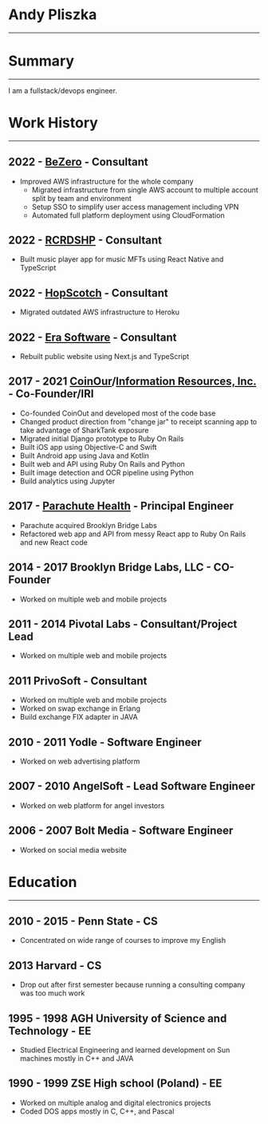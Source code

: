 # Andy Pliszka

---

# Summary

---

I am a fullstack/devops engineer.

# Work History

---

## 2022 - [BeZero](https://bezerocarbon.com) - Consultant

* Improved AWS infrastructure for the whole company 
  * Migrated infrastructure from single AWS account to multiple account split by team and environment
  * Setup SSO to simplify user access management including VPN
  * Automated full platform deployment using CloudFormation 

## 2022 - [RCRDSHP](http://rcrdshp.com/) - Consultant

* Built music player app for music MFTs using React Native and TypeScript

## 2022 - [HopScotch](https://www.gethopscotch.com) - Consultant

* Migrated outdated AWS infrastructure to Heroku

## 2022 - [Era Software](http://era.co) - Consultant

* Rebuilt public website using Next.js and TypeScript

## 2017 - 2021 [CoinOur](https://www.coinout.com)/[Information Resources, Inc.](https://www.iriworldwide.com) - Co-Founder/IRI

* Co-founded CoinOut and developed most of the code base
* Changed product direction from "change jar" to receipt scanning app to take advantage of SharkTank exposure
* Migrated initial Django prototype to Ruby On Rails
* Built iOS app using Objective-C and Swift
* Built Android app using Java and Kotlin
* Built web and API using Ruby On Rails and Python
* Built image detection and OCR pipeline using Python
* Build analytics using Jupyter
 
## 2017 - [Parachute Health](https://www.parachutehealth.com) - Principal Engineer

* Parachute acquired Brooklyn Bridge Labs
* Refactored web app and API from messy React app to Ruby On Rails and new React code

## 2014 - 2017 Brooklyn Bridge Labs, LLC - CO-Founder

* Worked on multiple web and mobile projects

## 2011 - 2014 Pivotal Labs - Consultant/Project Lead

* Worked on multiple web and mobile projects
 
## 2011 PrivoSoft - Consultant 

* Worked on multiple web and mobile projects
* Worked on swap exchange in Erlang
* Build exchange FIX adapter in JAVA

## 2010 - 2011 Yodle - Software Engineer

* Worked on web advertising platform

## 2007 - 2010 AngelSoft - Lead Software Engineer

* Worked on web platform for angel investors

## 2006 - 2007 Bolt Media - Software Engineer

* Worked on social media website

# Education

---

## 2010 - 2015 - Penn State - CS

* Concentrated on wide range of courses to improve my English

## 2013 Harvard - CS

* Drop out after first semester because running a consulting company was too much work

## 1995 - 1998 AGH University of Science and Technology - EE

* Studied Electrical Engineering and learned development on Sun machines mostly in C++ and JAVA 

## 1990 - 1999 ZSE High school (Poland) - EE

* Worked on multiple analog and digital electronics projects
* Coded DOS apps mostly in C, C++, and Pascal
